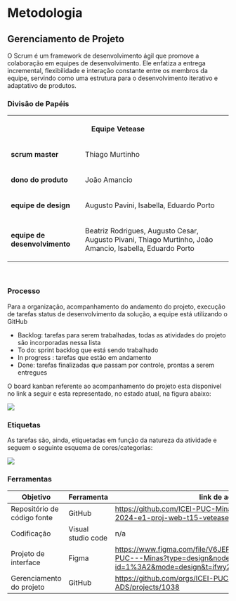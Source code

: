 
# Metodologia

## Gerenciamento de Projeto

O Scrum é um framework de desenvolvimento ágil que promove a colaboração em equipes de desenvolvimento. Ele enfatiza a entrega incremental, flexibilidade e interação constante entre os membros da equipe, servindo como uma estrutura para o desenvolvimento iterativo e adaptativo de produtos.

### Divisão de Papéis
<table>
    <tbody>
        <tr>
            <th colspan="2">
                <p><strong>Equipe Vetease</strong></p>
            </th>
        </tr>
        <tr>
            <td>
                <p><strong>scrum master</strong></p>
            </td>
            <td><p>Thiago Murtinho&nbsp;</p></td>
        </tr>
        <tr>
            <td>
                <p><strong>dono do produto</strong></p>
            </td>
            <td><p>João Amancio&nbsp;</p></td>
        </tr>
        <tr>
            <td>
                <p><strong>equipe de design</strong></p>
            </td>
            <td><p>Augusto Pavini, Isabella, Eduardo Porto&nbsp;</p></td>
        </tr>
        <tr>
            <td>
                <p><strong>equipe de desenvolvimento</strong></p>
            </td>
            <td><p>Beatriz Rodrigues, Augusto Cesar, Augusto Pivani, Thiago Murtinho, João Amancio, Isabella, Eduardo Porto&nbsp;</p></td>
        </tr>
    </tbody>
</table>

&nbsp;

### Processo

Para a organização, acompanhamento do andamento do projeto, execução de tarefas status de desenvolvimento da solução, a equipe está utilizando o GitHub

- Backlog: tarefas para serem trabalhadas, todas as atividades do projeto são incorporadas nessa lista
- To do: sprint backlog que está sendo trabalhado 
- ⁠In progress : tarefas que estão em andamento
- ⁠Done: tarefas finalizadas que passam por controle, prontas a serem entregues 

O board kanban referente ao acompanhamento do projeto esta disponivel no link a seguir e esta representado, no estado atual, na figura abaixo:

![](img/board.png)

### Etiquetas
As tarefas são, ainda, etiquetadas em função da natureza da atividade e seguem o seguinte esquema de cores/categorias:

![](img/labels.png)

### Ferramentas


| Objetivo | Ferramenta | link de acesso               |
|--------------------|--------------------------------------------------------------------------------|----------------------------------------|
|Repositório de código fonte | GitHub | https://github.com/ICEI-PUC-Minas-PMV-ADS/pmv-ads-2024-e1-proj-web-t15-vetease/tree/main/src  |
|Codificação  | Visual studio code | n/a |
|Projeto de interface | Figma | https://www.figma.com/file/V6JEP2UtCUISry8zIqQkY2/VetEasy-PUC---Minas?type=design&node-id=1%3A2&mode=design&t=ifwy2riTtd5bwmBB-1 |
|Gerenciamento do projeto  | GitHub | https://github.com/orgs/ICEI-PUC-Minas-PMV-ADS/projects/1038|
